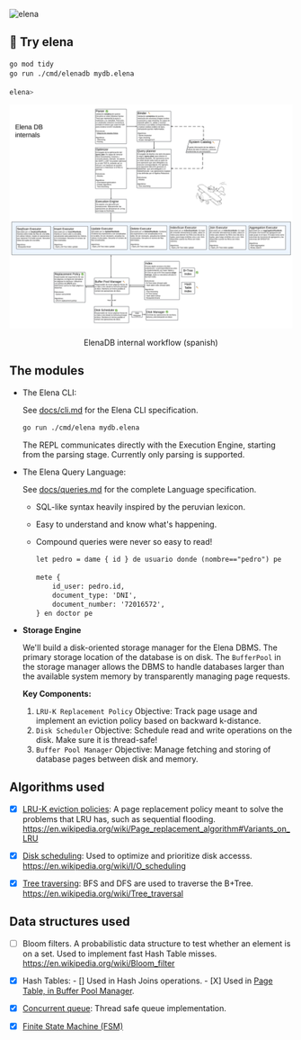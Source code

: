 ![elena](https://github.com/proyectitos-fisi/elenadb/assets/153166342/cf0dac2e-5602-4ee5-b28c-3b0de0d46b17)

## 🚂 Try elena

```bash
go mod tidy
go run ./cmd/elenadb mydb.elena

elena>
```

![ElenaDB architecture](./assets/architecture.png)

<p align="center">
ElenaDB internal workflow (spanish)
</p>

## The modules

- The Elena CLI:

  See [docs/cli.md](./docs/cli.md) for the Elena CLI specification.

  ```bash
  go run ./cmd/elena mydb.elena
  ```

  The REPL communicates directly with the Execution Engine, starting
  from the parsing stage. Currently only parsing is supported.

- The Elena Query Language:

  See [docs/queries.md](./docs/queries.md) for the complete Language specification.

  - SQL-like syntax heavily inspired by the peruvian lexicon.
  - Easy to understand and know what's happening.
  - Compound queries were never so easy to read!

    ```elena
    let pedro = dame { id } de usuario donde (nombre=="pedro") pe

    mete {
        id_user: pedro.id,
        document_type: 'DNI',
        document_number: '72016572',
    } en doctor pe
    ```

- **Storage Engine**

  We'll build a disk-oriented storage manager for the Elena DBMS. The primary storage location of the database is on disk. The `BufferPool` in the storage manager allows the DBMS to handle databases larger than the available system memory by transparently managing page requests.

  **Key Components:**

  1. `LRU-K Replacement Policy`
  Objective: Track page usage and implement an eviction policy based on backward k-distance.
  2. `Disk Scheduler`
  Objective: Schedule read and write operations on the disk. Make sure it is thread-safe!
  3. `Buffer Pool Manager`
  Objective: Manage fetching and storing of database pages between disk and memory.

<!-- (!) Internal note: add your algorithms/data structures here -->

## Algorithms used

- [x] [LRU-K eviction policies](pkg/buffer/lru_k_replacer.go): A page replacement policy meant to solve the problems that LRU has,
  such as sequential flooding.
  <https://en.wikipedia.org/wiki/Page_replacement_algorithm#Variants_on_LRU>

- [x] [Disk scheduling](pkg/storage/disk/disk_scheduler.go): Used to optimize and prioritize disk accesss.
  <https://en.wikipedia.org/wiki/I/O_scheduling>

- [x] [Tree traversing](pkg/storage/index/another_bptree.go): BFS and DFS are used to traverse the B+Tree.
  <https://en.wikipedia.org/wiki/Tree_traversal>

## Data structures used

- [ ] Bloom filters. A probabilistic data structure to test whether an element is on a set.
  Used to implement fast Hash Table misses.
  <https://en.wikipedia.org/wiki/Bloom_filter>

- [X] Hash Tables:
      - [] Used in Hash Joins operations.
      - [X] Used in [Page Table, in Buffer Pool Manager](pkg/buffer/buffer_pool_manager.go).

- [x] [Concurrent queue](pkg/common/channel.go): Thread safe queue implementation.

- [x] [Finite State Machine (FSM)](/internal/query/fsm_steps.go)
